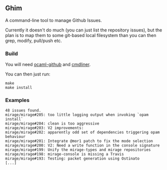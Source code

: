 ## Ghim

A command-line tool to manage Github Issues.

Currently it doesn't do much (you can just list the repository issues),
but the plan is to map them to some git-based local filesystem than you
can then grep, modify, pull/push etc.

### Build

You will need [ocaml-github]() and [cmdliner]().

You can then just run:
```shell
make
make install
```

### Examples

```shell~/git/ghim$ ghim list mirage mirage
48 issues found.
mirage/mirage#205: too little logging output when invoking `opam install`
mirage/mirage#204: clean is too aggressive
mirage/mirage#203: V2 improvements:
mirage/mirage#202: apparently odd set of dependencies triggering opam behaviour
mirage/mirage#201: Integrate @mor1 patch to fix the mode selection
mirage/mirage#200: V2: Need a write function in the console signature
mirage/mirage#199: Unify the mirage-types and mirage repositories
mirage/mirage#198: mirage-console is missing a Travis
mirage/mirage#193: Testing: packet generation using Ostinato
[...]
```